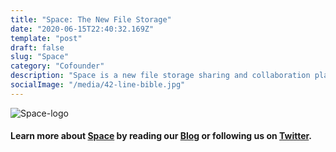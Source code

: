 ```yaml
---
title: "Space: The New File Storage"
date: "2020-06-15T22:40:32.169Z"
template: "post"
draft: false
slug: "Space"
category: "Cofounder"
description: "Space is a new file storage sharing and collaboration platform with a focus on privacy. Stop letting companies spy on you. Finally take control of your privacy while still enjoying all your favorite features & tools."
socialImage: "/media/42-line-bible.jpg"
---
```


![Space-logo](/Space-(1).png)

#### Learn more about [Space](https://space.storage) by reading our [Blog](https://blog.space.storage) or following us on [Twitter](https://twitter.com/spacestorage).







